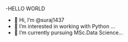 -HELLO WORLD
- 👋 Hi, I’m @suraj1437
- 👀 I’m interested in working with Python ...
- 🌱 I’m currently pursuing MSc.Data Science...


<!---
suraj1437/suraj1437 is a ✨ special ✨ repository because its `README.md` (this file) appears on your GitHub profile.
You can click the Preview link to take a look at your changes.
--->
